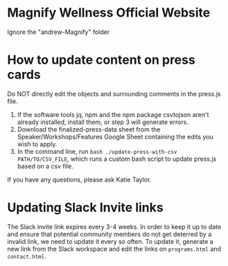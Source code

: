 # Magnify Wellness Official Website
Ignore the "andrew-Magnify" folder

# How to update content on press cards
Do NOT directly edit the objects and surrounding comments in the press.js file.
1. If the software tools jq, npm and the npm package csvtojson aren't already installed, install them, or step 3 will generate errors.
2. Download the finalized-press-data sheet from the Speaker/Workshops/Features Google Sheet containing the edits you wish to apply.
3. In the command line, run `bash ./update-press-with-csv PATH/TO/CSV_FILE`, which runs a custom bash script to update press.js based on a csv file.

If you have any questions, please ask Katie Taylor.

# Updating Slack Invite links
The Slack invite link expires every 3-4 weeks. In order to keep it up to date and ensure that potential community members do not get deterred by a invalid link, we need to update it every so often. To update it, generate a new link from the Slack workspace and edit the links on `programs.html` and `contact.html`.
